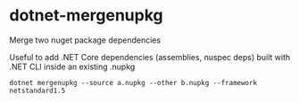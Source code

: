 # dotnet-mergenupkg

Merge two nuget package dependencies

Useful to add .NET Core dependencies (assemblies, nuspec deps) built with .NET CLI inside 
an existing .nupkg

```
dotnet mergenupkg --source a.nupkg --other b.nupkg --framework netstandard1.5
```
